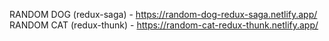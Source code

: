 RANDOM DOG (redux-saga) - https://random-dog-redux-saga.netlify.app/
RANDOM CAT (redux-thunk) - https://random-cat-redux-thunk.netlify.app/
